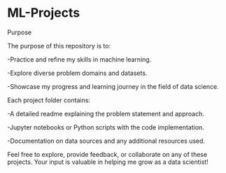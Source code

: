 # ML-Projects


Purpose

The purpose of this repository is to:

-Practice and refine my skills in machine learning.

-Explore diverse problem domains and datasets.

-Showcase my progress and learning journey in the field of data science.




Each project folder contains:

-A detailed readme explaining the problem statement and approach.

-Jupyter notebooks or Python scripts with the code implementation.

-Documentation on data sources and any additional resources used.

Feel free to explore, provide feedback, or collaborate on any of these projects. Your input is valuable in helping me grow as a data scientist!
